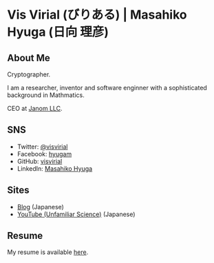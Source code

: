 Vis Virial (びりある) | Masahiko Hyuga (日向 理彦)
==================================================

About Me
--------

Cryptographer.

I am a researcher, inventor and software enginner with a sophisticated background in Mathmatics.

CEO at [Janom LLC](https://janom.co.jp/).

SNS
---

- Twitter: [@visvirial](https://twitter.com/visvirial)
- Facebook: [hyugam](https://www.facebook.com/hyugam/)
- GitHub: [visvirial](https://github.com/visvirial)
- LinkedIn: [Masahiko Hyuga](https://www.linkedin.com/in/masahiko-hyuga-2a51b2a5/)

Sites
-----

- [Blog](https://blog.visvirial.com/) (Japanese)
- [YouTube (Unfamiliar Science)](https://www.youtube.com/channel/UCpIZb3ER2bYR5yGjvptrmpA) (Japanese)

Resume
------

My resume is available [here](https://gist.github.com/visvirial/f5e434a2b7f4d90bd5bcbd2572b0a9c1).



